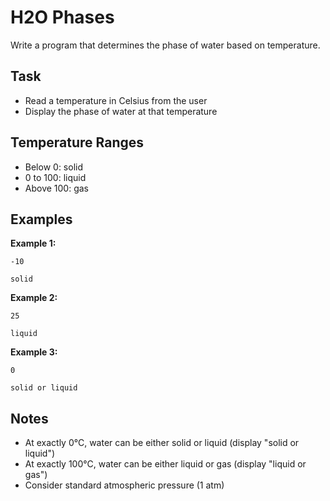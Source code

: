 # H2O Phases

Write a program that determines the phase of water based on temperature.

## Task

- Read a temperature in Celsius from the user
- Display the phase of water at that temperature

## Temperature Ranges

- Below 0: solid
- 0 to 100: liquid
- Above 100: gas

## Examples

**Example 1:**

```
-10
```

```
solid
```

**Example 2:**

```
25
```

```
liquid
```

**Example 3:**

```
0
```

```
solid or liquid
```

## Notes

- At exactly 0°C, water can be either solid or liquid (display "solid or liquid")
- At exactly 100°C, water can be either liquid or gas (display "liquid or gas")
- Consider standard atmospheric pressure (1 atm)
